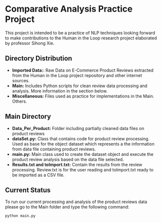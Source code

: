 # Comparative Analysis Practice Project

This project is intended to be a practice of NLP techniques looking forward to make contributions to the Human in the Loop research project elaborated by professor Sihong Xie.

## Directory Distribution

* **Imported Data:**: Raw Data on E-Commerce Product Reviews extracted from the Human in the Loop project repository and other internet sources.
* **Main:** Includes Python scripts for clean review data processing and analysis. More information in the section below.
* **Miscellaneous:** Files used as practice for implementations in the Main. Others.

## Main Directory

* **Data_Per_Product:** Folder including partially cleaned data files on product reviews
* **dataSet.py:** Class that contains code for product review processing. Used as base for the object dataset which represents a the information from data file containing product reviews.
* **main.py:** Main class used to create the dataset object and execute the product review analysis based on the data file selected.
* **Results.txt and toImport.txt:** Contain the results from the review processing. Review.txt is for the user reading and toImport.txt ready to be imported as a CSV file.

## Current Status

To run our current processing and analysis of the product reviews data please go to the Main folder and type the following command:

```bash
python main.py
```